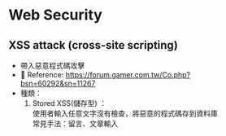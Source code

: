 # Web Security
## XSS attack (cross-site scripting)
- 帶入惡意程式碼攻擊
- 📌 Reference: https://forum.gamer.com.tw/Co.php?bsn=60292&sn=11267
- 種類：
  1. Stored XSS(儲存型) ：  
    使用者輸入任意文字沒有檢查，將惡意的程式碼存到資料庫  
    常見手法：留言、文章輸入<script>
  2. Reflected XSS(反射型)：   
    後端直接回傳使用者在前端的輸入，沒有檢查  
    常見手法：以get方式傳到後端，後端沒有檢查就將惡意程式嵌入前端，導向釣魚網站
  3. Dom-Based XSS：  
    直接用script產生DOM，沒有做檢查就插入DOM  
    常見手法：element.innerHTML ＝ （惡意代碼）
  
> React 可以避免某些injection attack，但有些攻擊還是需要注意，[example](https://stackoverflow.com/a/51852579)
  
  
## Query parameter 在 https 傳輸安全嗎？
- SSL/TLS 是加密在 **Transport Layer** under **Application Layer**，所以 query parameter also encrpto with SSL  
- 但是web server會以明文儲存reqeust log (whole url)，所以重要資訊還是避免加在 query parameter
  
### 📌 Reference:   
- https://stackoverflow.com/a/2629241/13797221  
- https://blog.httpwatch.com/2009/02/20/how-secure-are-query-strings-over-https/  
  
## CSP Content Security Policy
- 用來處理 XSS attack
- 只允許載入白名單的來源
- 加在cloudfront
- html, css, script, font, media...
- ```
  Content-Security-Policy: 
  // fallback
  default-src 'self';
  
  // 可以打哪些request, api, micro service, 
  connect-src www.google-analytics.com ... ;

  // 允許哪些iframe嵌入 like YouTube, ig , map, article youtube
  frame-src www.youtube.com ... ;

  // 允許哪些網頁把我嵌入，避免clickjacking
  frame-ancestors 'none';

  // 嵌入flash, pdf 這些比較少用了
  object-src 'none';

  // google , adobe
  font-src 'self' fonts.gstatic.com;

  // image, article image 可能包含別的網站的
  img-src 'self' www.google-analytics.com i.imgur.com data: ;

  // 不可使用unsafe-inline ，請參考下面sha256
  script-src 'self' 'unsafe-inline' www.google.com apis.google.com;

  // 若是 inline ，請參考下面sha256 or unsafe-inline
  style-src 'self' 'unsafe-inline' fonts.googleapis.com;

  // 自動將http upgrade https，沒有參數
  upgrade-insecure-requests;

  // 可填入 report servie 用來 log violations
  report-uri https://savjee.report-uri.com/r/d/csp/enforce;


  
  // Inline style or script 需要用 base64 encoded SHA256 hash or nonce，記得單引號
  script-src: 'nonce-rAnd0m123' 'sha256-TBqllJlBMexSGRieFFU5KWd8G9KEcSOtCu0N0HD2OLQ=' ... ;
  style-src: 'nonce-rAnd0m123' 'sha256-TBqllJlBMexSGRieFFU5KWd8G9KEcSOtCu0N0HD2OLQ=' ... ;
  ```
- 📌 Reference: https://simplyexplained.com/blog/Content-security-policy-and-aws-s3-cloudfront/
- 可在 CloudFront 增加或是在包一層 Lambda@Edge修改header
- 測試：可以先用 `Content-Security-Policy-Report-Only` 搭配 `report-uri`，不會真的擋，但可以看 哪些不該擋的被擋掉了，然後再改回 Content-Security-Policy
- inline script 可以用 `nonce`, `hash` 方式處理
  - `nonce` 要搭配伺服器每次 request 更新nonce較難做
  - `hash` 整個inline區塊去做hash，但是要注意只要任何程式碼不一樣（包含空白多寡）都會造成hash 不一致


## X-Frame-Options
- 自己的網頁被嵌入惡意網頁，會有clickjacking的風險
- 避免方式有兩種：（1）js 判斷window location是否一致，(2) response header x-frame-options (3) CSP frame-ancestors
- 新的瀏覽器不支援 x-frame-options ALLOW-FROM，CSP level2 以上的瀏覽器才支援 CSP frame-ancestors，所以建議 (2)(3) 一起使用
- 📌 Reference: https://blog.huli.tw/2021/09/26/what-is-clickjacking/#x-frame-options
- ```
  // 不允許
  Content-Security-Policy: frame-ancestors ‘none’
  X-Frame-Options: DENY
  
  // 只能自己
  Content-Security-Policy: frame-ancestors ‘self’
  X-Frame-Options: SAMEORIGIN
  
  // 特定url
  Content-Security-Policy: frame-ancestors https://a.example.com https://b.example.com
  X-Frame-Options: ALLOW-FROM https://example.com/  <- 這個支援度不佳且只能一個
  ```
  
## X-Content-Type-Options
- 當 resource 回傳不正確的 MIME type時，瀏覽器需要猜測(sniff) 哪種 MIME type，才能執行，當猜測的過程中，就有可能有漏洞
- ```
  X-Content-Type-Options: nosniff
  ```

## Strict-Transport-Security
- 限制只能用https access
- ```
  Strict-Transport-Security: max-age=31536000; preload
  ```

## X-XSS-Protection
- Cross-site scripting attacks (XSS) 是injects script code攻擊，CSP inline scripts & unsafe resources 就可以防止，但舊的瀏覽器不支援就需要這個
- 也可以增加report url
- 檢查 dangerouslySetInnerHTML 是否會被擋掉
- ```
  X-XSS-Protection: 1; mode=block; report=https://savjee.report-uri.com/r/d/xss/enforce
  ```

## Referrer policy
- 當我的網站點擊外部連結，瀏覽器會send a `referrer`，從哪來的意思，若參數包含使用者資訊就會洩漏，所以增加這個
- ```
  Referrer-Policy: strict-origin-when-cross-origin
  ```

## CORS Cross-Origin Resource Sharing 同源政策
- 同 domain, 同 protocal, 同 port 才是同源，custom domain 不算
- 瀏覽器帶origin -> 伺服器回傳 -> 若非同源瀏覽器接收後，會攔截並報錯（注意：是擋在瀏覽器接收後）
- preflight: 所以在non simple request，才會多打preflight，例如惡意的非同源delete request，就會在preflight 擋下避免真的刪除
- 📌 Reference: https://www.explainthis.io/zh-hant/swe/what-is-cors

